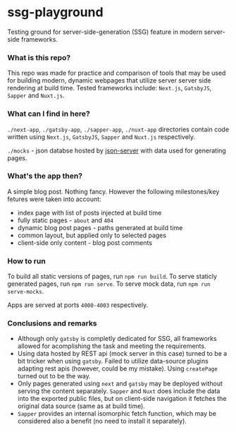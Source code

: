 # ssg-playground

Testing ground for server-side-generation (SSG) feature in modern server-side frameworks.

### What is this repo?

This repo was made for practice and comparison of tools that may be used for building modern,
dynamic webpages that utilize server server side rendering at build time. Tested frameworks include:
`Next.js`, `GatsbyJS`, `Sapper` and `Nuxt.js`.

### What can I find in here?

`./next-app`, `./gatsby-app`, `./sapper-app`, `./nuxt-app` directories contain code written using
`Next.js`, `GatsbyJS`, `Sapper` and `Nuxt.js` respectively.

`./mocks` - json databse hosted by [json-server](https://github.com/typicode/json-server) with data used for generating pages.

### What's the app then?

A simple blog post. Nothing fancy. However the following milestones/key fetures were taken into account:

-   index page with list of posts injected at build time
-   fully static pages - `about` and `404`
-   dynamic blog post pages - paths generated at build time
-   common layout, but applied only to selected pages
-   client-side only content - blog post comments

### How to run

To build all static versions of pages, run `npm run build`.
To serve staticly generated pages, run `npm run serve`.
To serve mock data, run `npm run serve-mocks`.

Apps are served at ports `4000-4003` respectively.

### Conclusions and remarks

-   Although only `gatsby` is completly dedicated for SSG, all frameworks allowed for acomplishing the task and meeting the requirements.
-   Using data hosted by REST api (mock server in this case) turned to be a bit tricker when using `gatsby`. Failed to utilize data-source plugins adapting rest apis (however, could be my mistake). Using `createPage` turned out to be the way.
-   Only pages generated using `next` and `gatsby` may be deployed without serving the content separately. `Sapper` and `Nuxt` does include the data into the exported public files, but on client-side navigation it fetches the original data source (same as at build time).
-   `Sapper` provides an internal isomorphic fetch function, which may be considered also a benefit (no need to install it separately).
